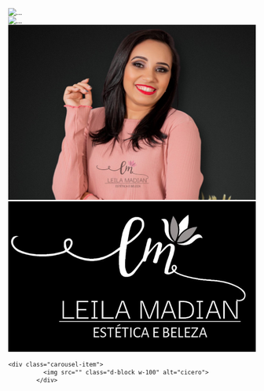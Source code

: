  <div class="carousel-item">
            <img src="..." class="d-block w-100" alt="...">
          </div>
          <div class="carousel-item">
            <img src="..." class="d-block w-100" alt="...">

  <div>
        <div class="cabec_container">
            <div>
               <img class="img-0" src="foto de leila.jpeg" alt="">
            </div>
            <div>
                <img class="img-1" src="logo preta.jpeg" alt="">
            </div>
        </div>
    </div>           


    <div class="carousel-item">
              <img src="" class="d-block w-100" alt="cicero">
            </div>
